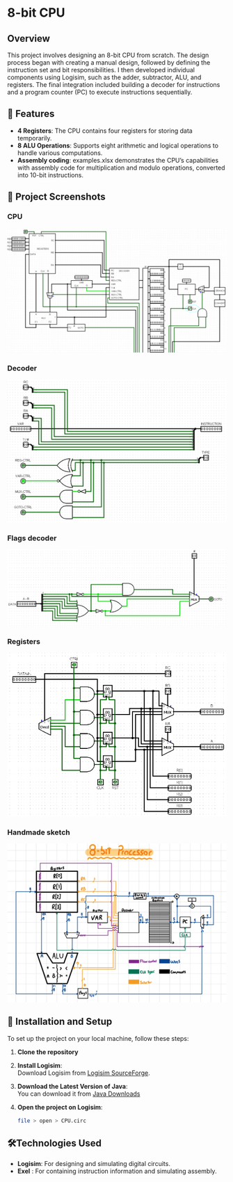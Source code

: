 # 8-bit CPU

## Overview

This project involves designing an 8-bit CPU from scratch. The design process began with creating a manual design, followed by defining the instruction set and bit responsibilities. I then developed individual components using Logisim, such as the adder, subtractor, ALU, and registers. The final integration included building a decoder for instructions and a program counter (PC) to execute instructions sequentially.

## 🌟 Features

- **4 Registers**: The CPU contains four registers for storing data temporarily.
- **8 ALU Operations**: Supports eight arithmetic and logical operations to handle various computations.
- **Assembly coding**: examples.xlsx demonstrates the CPU’s capabilities with assembly code for multiplication and modulo operations, converted into 10-bit instructions.

## 📸 Project Screenshots

### CPU 
![CPU](img/cpu.png)

### Decoder
![Decoder](img/decoder.png)

### Flags decoder
![Flags](img/flags.png)

### Registers
![Registers](img/registers.png)

### Handmade sketch
![Handmade](img/handmade.png)

## 🚀 Installation and Setup

To set up the project on your local machine, follow these steps:

1. **Clone the repository**

2. **Install Logisim**:  
   Download Logisim from [Logisim SourceForge](https://sourceforge.net/projects/circuit).
4. **Download the Latest Version of Java**:  
   You can download it from [Java Downloads](https://www.oracle.com/java/technologies/downloads/#java11)
5. **Open the project on Logisim**:
   ```sh
   file > open > CPU.circ
   
## 🛠️Technologies Used

- **Logisim**: For designing and simulating digital circuits.
- **Exel** : For containing instruction information and simulating assembly.
